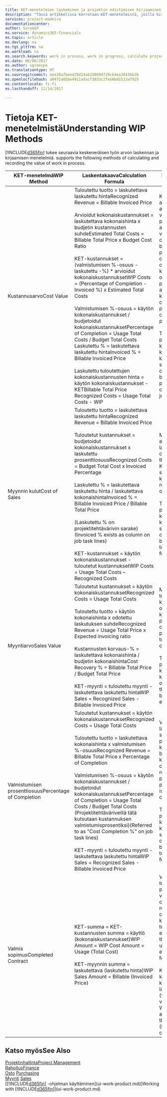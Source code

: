 ```yaml
---
title: KET-menetelmien laskeminen ja projektin edistymisen kirjaaminen| Microsoft Docs
description: "Tässä artikkelissa kerrotaan KET-menetelmistä, joilla kirjataan, seurataan ja lasketaan keskeneräisen projektien rahoitustietoja."
services: project-madeira
documentationcenter: 
author: SorenGP
ms.service: dynamics365-financials
ms.topic: article
ms.devlang: na
ms.tgt_pltfrm: na
ms.workload: na
ms.search.keywords: work in process, work in progress, calculate project WIP
ms.date: 06/06/2017
ms.author: sgroespe
ms.translationtype: HT
ms.sourcegitcommit: eea34afbee429d14ab150894729cb4ea3843bb2b
ms.openlocfilehash: a0472a85be4911adacf3033c2feb6bd1513af925
ms.contentlocale: fi-fi
ms.lasthandoff: 12/14/2017

---
```

# <a name="understanding-wip-methods"></a><span data-ttu-id="0005f-103">Tietoja KET-menetelmistä</span><span class="sxs-lookup"><span data-stu-id="0005f-103">Understanding WIP Methods</span></span>
[!INCLUDE[d365fin](includes/d365fin_md.md)]<span data-ttu-id="0005f-104"> tukee seuraavia keskeneräisen työn arvon laskennan ja kirjaamisen menetelmiä.</span><span class="sxs-lookup"><span data-stu-id="0005f-104"> supports the following methods of calculating and recording the value of work in process.</span></span>

| <span data-ttu-id="0005f-105">KET-menetelmä</span><span class="sxs-lookup"><span data-stu-id="0005f-105">WIP Method</span></span> | <span data-ttu-id="0005f-106">Laskentakaava</span><span class="sxs-lookup"><span data-stu-id="0005f-106">Calculation Formula</span></span> | <span data-ttu-id="0005f-107">Laskennan kuvaus</span><span class="sxs-lookup"><span data-stu-id="0005f-107">Calculation Description</span></span> |
| --- | --- | --- |
| <span data-ttu-id="0005f-108">Kustannusarvo</span><span class="sxs-lookup"><span data-stu-id="0005f-108">Cost Value</span></span> |<span data-ttu-id="0005f-109">Tuloutettu tuotto = laskutettava laskutettu hinta</span><span class="sxs-lookup"><span data-stu-id="0005f-109">Recognized Revenue = Billable Invoiced Price</span></span><br /><br /> <span data-ttu-id="0005f-110">Arvioidut kokonaiskustannukset = laskutettava kokonaishinta x budjetin kustannusten suhde</span><span class="sxs-lookup"><span data-stu-id="0005f-110">Estimated Total Costs = Billable Total Price x Budget Cost Ratio</span></span><br /><br /> <span data-ttu-id="0005f-111">KET-kustannukset = (valmistumisen %-osuus - laskutettu -%) \* arvioidut kokonaiskustannukset</span><span class="sxs-lookup"><span data-stu-id="0005f-111">WIP Costs = (Percentage of Completion - Invoiced %) x Estimated Total Costs</span></span><br /><br /> <span data-ttu-id="0005f-112">Valmistumisen %-osuus = käytön kokonaiskustannukset / budjetoidut kokonaiskustannukset</span><span class="sxs-lookup"><span data-stu-id="0005f-112">Percentage of Completion = Usage Total Costs / Budget Total Costs</span></span><br /> <span data-ttu-id="0005f-113">Laskutettu % = laskutettava laskutettu hinta</span><span class="sxs-lookup"><span data-stu-id="0005f-113">Invoiced % = Billable Invoiced Price</span></span><br /><br /> <span data-ttu-id="0005f-114">Laskutettu tuloutettujen kokonaiskustannusten hinta = käytön kokonaiskustannukset - KET</span><span class="sxs-lookup"><span data-stu-id="0005f-114">Billable Total Price Recognized Costs = Usage Total Costs - WIP</span></span> |<span data-ttu-id="0005f-115">Kustannusarvon laskelmat aloitetaan laskemalla tuotettujen arvo. Se tehdään ottamalla osa valmistumisen prosenttiosuuteen perustuvista arvioiduista kustannuksista.</span><span class="sxs-lookup"><span data-stu-id="0005f-115">Cost value calculations start by calculating the value of what has been provided by taking a proportion of the estimated total costs based on percentage of completion.</span></span> <span data-ttu-id="0005f-116">Laskutetut kustannukset vähennetään ottamalla osa laskutettuun prosenttiin perustuvista arvioiduista kokonaiskustannuksista.</span><span class="sxs-lookup"><span data-stu-id="0005f-116">Invoiced costs are subtracted by taking a proportion of the estimated total costs based on the invoiced percentage.</span></span><br /><br /> <span data-ttu-id="0005f-117">Tämä laskenta vaatii, että koko projektin laskutettava kokonaishinta, budjetoitu kokonaishinta ja budjetoidut kokonaiskustannukset on syötettävä oikein.</span><span class="sxs-lookup"><span data-stu-id="0005f-117">This calculation requires that the billable total price, budget total price, and budget total costs be correctly entered for the whole job.</span></span> |
| <span data-ttu-id="0005f-118">Myynnin kulut</span><span class="sxs-lookup"><span data-stu-id="0005f-118">Cost of Sales</span></span> |<span data-ttu-id="0005f-119">Tuloutettu tuotto = laskutettava laskutettu hinta</span><span class="sxs-lookup"><span data-stu-id="0005f-119">Recognized Revenue = Billable Invoiced Price</span></span><br /><br /> <span data-ttu-id="0005f-120">Tuloutetut kustannukset = budjetoidut kokonaiskustannukset x laskutettu prosenttiosuus</span><span class="sxs-lookup"><span data-stu-id="0005f-120">Recognized Costs = Budget Total Cost x Invoiced Percentage</span></span><br /><br /> <span data-ttu-id="0005f-121">Laskutettu % = laskutettava laskutettu hinta / laskutettava kokonaishinta</span><span class="sxs-lookup"><span data-stu-id="0005f-121">Invoiced % = Billable Invoiced Price / Billable Total Price</span></span><br /><br /> <span data-ttu-id="0005f-122">(Laskutettu % on projektitehtävärivin sarake)</span><span class="sxs-lookup"><span data-stu-id="0005f-122">(Invoiced % exists as column on job task lines)</span></span><br /><br /> <span data-ttu-id="0005f-123">KET-kustannukset = käytön kokonaiskustannukset - tuloutetut kustannukset</span><span class="sxs-lookup"><span data-stu-id="0005f-123">WIP Costs = Usage Total Costs – Recognized Costs</span></span> |<span data-ttu-id="0005f-124">Myynnin kulujen laskeminen alkaa tuloutettujen kustannusten laskemisella.</span><span class="sxs-lookup"><span data-stu-id="0005f-124">Cost of sales calculations begin by calculating the recognized costs.</span></span> <span data-ttu-id="0005f-125">Kustannukset tuloutetaan suhteessa budjetin kokonaiskustannuksiin.</span><span class="sxs-lookup"><span data-stu-id="0005f-125">Costs are recognized proportionally based on budget total costs.</span></span><br /><br /> <span data-ttu-id="0005f-126">Tämä laskenta vaatii, että koko projektin laskutettava kokonaishinta ja budjetin kokonaiskustannukset on syötettävä oikein.</span><span class="sxs-lookup"><span data-stu-id="0005f-126">This calculation requires that the billable total price and budget total costs be correctly entered for the whole job.</span></span> |
| <span data-ttu-id="0005f-127">Myyntiarvo</span><span class="sxs-lookup"><span data-stu-id="0005f-127">Sales Value</span></span> |<span data-ttu-id="0005f-128">Tuloutetut kustannukset = käytön kokonaiskustannukset</span><span class="sxs-lookup"><span data-stu-id="0005f-128">Recognized Costs = Usage Total Costs</span></span><br /><br /> <span data-ttu-id="0005f-129">Tuloutettu tuotto = käytön kokonaishinta x odotettu laskutuksen suhde</span><span class="sxs-lookup"><span data-stu-id="0005f-129">Recognized Revenue = Usage Total Price x Expected invoicing ratio</span></span><br /><br /> <span data-ttu-id="0005f-130">Kustannusten korvaus-% = laskutettava kokonaishinta / budjetin kokonaishinta</span><span class="sxs-lookup"><span data-stu-id="0005f-130">Cost Recovery % = Billable Total Price / Budget Total Price</span></span><br /><br /> <span data-ttu-id="0005f-131">KET-myynti = tuloutettu myynti - laskutettava laskutettu hinta</span><span class="sxs-lookup"><span data-stu-id="0005f-131">WIP Sales = Recognized Sales - Billable Invoiced Price</span></span> |<span data-ttu-id="0005f-132">Myyntiarvon laskelmat tulouttavat tuoton suhteessa käytön kokonaiskustannuksiin ja odotettuihin kustannuksiin korvaussuhteen perusteella.</span><span class="sxs-lookup"><span data-stu-id="0005f-132">Sales value calculations recognize revenue proportionally based on usage total costs and the expected cost recovery ratio.</span></span><br /><br /> <span data-ttu-id="0005f-133">Tämä laskenta vaatii, että koko projektin laskutettava kokonaishinta ja budjetin kokonaishinta on syötettävä oikein.</span><span class="sxs-lookup"><span data-stu-id="0005f-133">This calculation requires that the billable total price and budget total price be correctly entered for the whole job.</span></span> |
| <span data-ttu-id="0005f-134">Valmistumisen prosenttiosuus</span><span class="sxs-lookup"><span data-stu-id="0005f-134">Percentage of Completion</span></span> |<span data-ttu-id="0005f-135">Tuloutetut kustannukset = käytön kokonaiskustannukset</span><span class="sxs-lookup"><span data-stu-id="0005f-135">Recognized Costs = Usage Total Costs</span></span><br /><br /> <span data-ttu-id="0005f-136">Tuloutettu tuotto = laskutettava kokonaishinta x valmistumisen %-osuus</span><span class="sxs-lookup"><span data-stu-id="0005f-136">Recognized Revenue = Billable Total Price x Percentage of Completion</span></span><br /><br /> <span data-ttu-id="0005f-137">Valmistumisen %-osuus = käytön kokonaiskustannukset / budjetoidut kokonaiskustannukset</span><span class="sxs-lookup"><span data-stu-id="0005f-137">Percentage of Completion = Usage Total Costs / Budget Total Costs</span></span><br /> <span data-ttu-id="0005f-138">(Projektitehtäväriveillä tätä kutsutaan kustannuksen valmistumisprosentiksi)</span><span class="sxs-lookup"><span data-stu-id="0005f-138">(Referred to as "Cost Completion %" on job task lines)</span></span><br /><br /> <span data-ttu-id="0005f-139">KET-myynti = tuloutettu myynti - laskutettava laskutettu hinta</span><span class="sxs-lookup"><span data-stu-id="0005f-139">WIP Sales = Recognized Sales - Billable Invoiced Price</span></span> |<span data-ttu-id="0005f-140">Valmistumisen %-osuuden laskennat tulouttavat tuoton suhteessa valmistumisen prosenttiosuuteen (eli käytön kokonaiskustannuksiin ja budjetin kustannuksiin).</span><span class="sxs-lookup"><span data-stu-id="0005f-140">Percentage of completion calculations recognize revenue proportionally based on the percentage of completion, that is, usage total costs vs. budget costs.</span></span><br /><br /> <span data-ttu-id="0005f-141">Tämä laskenta vaatii, että koko projektin laskutettava kokonaishinta ja budjetin kokonaiskustannukset on syötettävä oikein.</span><span class="sxs-lookup"><span data-stu-id="0005f-141">This calculation requires that the billable total price and budget total costs be correctly entered for the whole job.</span></span> |
| <span data-ttu-id="0005f-142">Valmis sopimus</span><span class="sxs-lookup"><span data-stu-id="0005f-142">Completed Contract</span></span> |<span data-ttu-id="0005f-143">KET-summa = KET-kustannusten summa = käyttö (kokonaiskustannukset)</span><span class="sxs-lookup"><span data-stu-id="0005f-143">WIP Amount = WIP Cost Amount = Usage (Total Cost)</span></span><br /><br /> <span data-ttu-id="0005f-144">KET-myynnin summa = laskutettava (laskutettu hinta)</span><span class="sxs-lookup"><span data-stu-id="0005f-144">WIP Sales Amount = Billable (Invoiced Price)</span></span> |<span data-ttu-id="0005f-145">Valmis sopimus ei tulouta tuottoa ja kustannuksia ennen projektin valmistumista.</span><span class="sxs-lookup"><span data-stu-id="0005f-145">Completed contract does not recognize revenue and costs until the job is complete.</span></span> <span data-ttu-id="0005f-146">Tästä voi olla hyötyä, kun projektin kustannusten ja tuoton arviointi on hyvin epävarmaa.</span><span class="sxs-lookup"><span data-stu-id="0005f-146">You may want to do this when there is high uncertainty around the estimates of costs and revenue for the job.</span></span><br /><br /> <span data-ttu-id="0005f-147">Kaikki käyttö kirjataan KET-kustannusten tilille (saatavat) ja kaikki laskutettu myynti kirjataan laskutetun KET-myynnin tilille (velat), kunnes projekti on valmis.</span><span class="sxs-lookup"><span data-stu-id="0005f-147">All usage is posted to the WIP Costs account (asset) and all invoiced sales are posted to the WIP Invoiced Sales account (liability) until the job is complete.</span></span> |

## <a name="see-also"></a><span data-ttu-id="0005f-148">Katso myös</span><span class="sxs-lookup"><span data-stu-id="0005f-148">See Also</span></span>
[<span data-ttu-id="0005f-149">Projektinhallinta</span><span class="sxs-lookup"><span data-stu-id="0005f-149">Project Management</span></span>](projects-manage-projects.md)  
[<span data-ttu-id="0005f-150">Rahoitus</span><span class="sxs-lookup"><span data-stu-id="0005f-150">Finance</span></span>](finance.md)  
<span data-ttu-id="0005f-151">[Osto](purchasing-manage-purchasing.md)       </span><span class="sxs-lookup"><span data-stu-id="0005f-151">[Purchasing](purchasing-manage-purchasing.md)       </span></span>  
<span data-ttu-id="0005f-152">[Myynti](sales-manage-sales.md)    </span><span class="sxs-lookup"><span data-stu-id="0005f-152">[Sales](sales-manage-sales.md)    </span></span>  
<span data-ttu-id="0005f-153">[[!INCLUDE[d365fin](includes/d365fin_md.md)] -ohjelman käyttäminen](ui-work-product.md)</span><span class="sxs-lookup"><span data-stu-id="0005f-153">[Working with [!INCLUDE[d365fin](includes/d365fin_md.md)]](ui-work-product.md)</span></span>  

